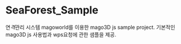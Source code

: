 # SeaForest_Sample
연*격*관리 시스템 magoworld를 이용한 mago3D js sample project.
기본적인 mago3D js 사용법과 wps요청에 관한 샘플을 제공.